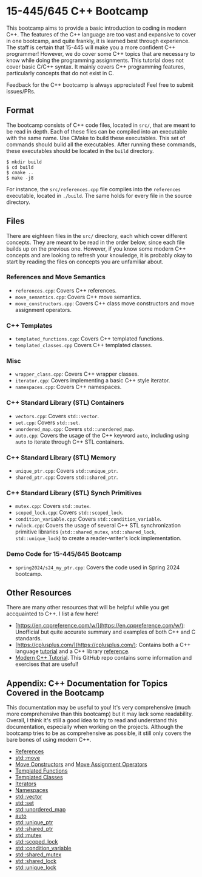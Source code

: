# 15-445/645 C++ Bootcamp
This bootcamp aims to provide a basic introduction to coding in modern C++. 
The features of the C++ language are too vast and expansive to cover in one
bootcamp, and quite frankly, it is learned best through experience. The staff
is certain that 15-445 will make you a more confident C++ programmer! 
However, we do cover some C++ topics that are necessary to know while doing
the programming assignments. This tutorial does not cover basic C/C++ syntax.
It mainly covers C++ programming features, particularly concepts that do not exist in C.

Feedback for the C++ bootcamp is always appreciated! Feel free to submit issues/PRs.

## Format
The bootcamp consists of C++ code files, located in `src/`, that are meant
to be read in depth. Each of these files can be compiled into an executable
with the same name. Use CMake to build these executables. This set of commands
should build all the executables. After running these commands, these executables
should be located in the `build` directory.
```console
$ mkdir build
$ cd build
$ cmake ..
$ make -j8
```
For instance, the `src/references.cpp` file compiles into the `references`
executable, located in `./build`. The same holds for every file in the source
directory.

## Files
There are eighteen files in the `src/` directory, each which cover different
concepts. They are meant to be read in the order below, since each file 
builds up on the previous one. However, if you know some modern C++ concepts
and are looking to refresh your knowledge, it is probably okay to start by
reading the files on concepts you are unfamiliar about.

### References and Move Semantics
- `references.cpp`: Covers C++ references.
- `move_semantics.cpp`: Covers C++ move semantics.
- `move_constructors.cpp`: Covers C++ class move constructors and move assignment operators.

### C++ Templates
- `templated_functions.cpp`: Covers C++ templated functions.
- `templated_classes.cpp` Covers C++ templated classes.

### Misc
- `wrapper_class.cpp`: Covers C++ wrapper classes.
- `iterator.cpp`: Covers implementing a basic C++ style iterator.
- `namespaces.cpp`: Covers C++ namespaces.

### C++ Standard Library (STL) Containers
- `vectors.cpp`: Covers `std::vector`.
- `set.cpp`: Covers `std::set`.
- `unordered_map.cpp`: Covers `std::unordered_map`.
- `auto.cpp`: Covers the usage of the C++ keyword `auto`, including using `auto` to iterate through C++ STL containers.

### C++ Standard Library (STL) Memory
- `unique_ptr.cpp`: Covers `std::unique_ptr`.
- `shared_ptr.cpp`: Covers `std::shared_ptr`.

### C++ Standard Library (STL) Synch Primitives
- `mutex.cpp`: Covers `std::mutex`.
- `scoped_lock.cpp`: Covers `std::scoped_lock`.
- `condition_variable.cpp`: Covers `std::condition_variable`.
- `rwlock.cpp`: Covers the usage of several C++ STL synchronization primitive libraries (`std::shared_mutex`, `std::shared_lock`, `std::unique_lock`) to create a reader-writer's lock implementation. 

### Demo Code for 15-445/645 Bootcamp
- `spring2024/s24_my_ptr.cpp`: Covers the code used in Spring 2024 bootcamp.

## Other Resources
There are many other resources that will be helpful while you get accquainted to C++.
I list a few here!
- [https://en.cppreference.com/w/](https://en.cppreference.com/w/): Unofficial but quite accurate summary and examples of both C++ and C standards.
- [https://cplusplus.com/](https://cplusplus.com/): Contains both a C++ language [tutorial](https://cplusplus.com/doc/tutorial/) and a C++ library [reference](https://cplusplus.com/reference/).
- [Modern C++ Tutorial](https://github.com/changkun/modern-cpp-tutorial). This GitHub repo contains
some information and exercises that are useful!

## Appendix: C++ Documentation for Topics Covered in the Bootcamp
This documentation may be useful to you! It's very comprehensive (much more comprehensive than this
bootcamp) but it may lack some readability. Overall, I think it's still a good idea to try to read
and understand this documentation, especially when working on the projects. Although the bootcamp
tries to be as comprehensive as possible, it still only covers the bare bones of using modern C++.

- [References](https://en.cppreference.com/w/cpp/language/reference)
- [std::move](https://en.cppreference.com/w/cpp/utility/move)
- [Move Constructors](https://en.cppreference.com/w/cpp/language/move_constructor) and [Move Assignment Operators](https://en.cppreference.com/w/cpp/language/move_assignment)
- [Templated Functions](https://en.cppreference.com/w/cpp/language/function_template)
- [Templated Classes](https://en.cppreference.com/w/cpp/language/class_template)
- [Iterators](https://en.cppreference.com/w/cpp/iterator)
- [Namespaces](https://en.cppreference.com/w/cpp/language/namespace)
- [std::vector](https://en.cppreference.com/w/cpp/container/vector)
- [std::set](https://en.cppreference.com/w/cpp/container/set)
- [std::unordered_map](https://en.cppreference.com/w/cpp/container/unordered_map)
- [auto](https://en.cppreference.com/w/cpp/language/auto)
- [std::unique_ptr](https://en.cppreference.com/w/cpp/memory/unique_ptr)
- [std::shared_ptr](https://en.cppreference.com/w/cpp/memory/shared_ptr)
- [std::mutex](https://en.cppreference.com/w/cpp/thread/mutex)
- [std::scoped_lock](https://en.cppreference.com/w/cpp/thread/scoped_lock)
- [std::condition_variable](https://en.cppreference.com/w/cpp/thread/condition_variable)
- [std::shared_mutex](https://en.cppreference.com/w/cpp/thread/shared_mutex)
- [std::shared_lock](https://en.cppreference.com/w/cpp/thread/shared_lock)
- [std::unique_lock](https://en.cppreference.com/w/cpp/thread/unique_lock)
